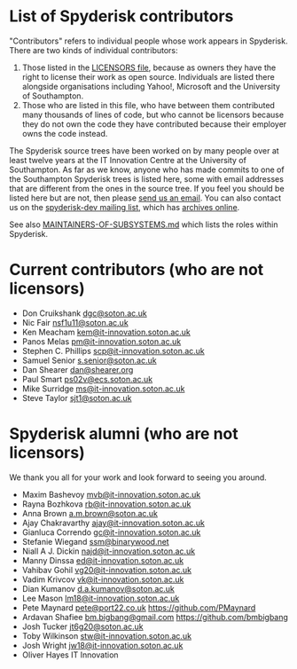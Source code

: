 # List of Spyderisk contributors

"Contributors" refers to individual people whose work appears in Spyderisk. There are
two kinds of individual contributors:

1. Those listed in the [LICENSORS file](./LICENSORS.md), because as owners
they have the right to license their work as open source. Individuals are
listed there alongside organisations including Yahoo!, Microsoft and the University of Southampton.
2. Those who are listed in this file, who have between them contributed many
thousands of lines of code, but who cannot be licensors because they do not own
the code they have contributed because their employer owns the code instead.

The Spyderisk source trees have been worked on by many people over at least
twelve years at the IT Innovation Centre at the University of Southampton. As
far as we know, anyone who has made commits to one of the Southampton Spyderisk
trees is listed here, some with email addresses that are different from the
ones in the source tree. If you feel you should be listed here but are not,
then please [send us an email](mailto://team@spyderisk.org). You can also contact us
on the [spyderisk-dev mailing list](mailto://spyderisk-dev@jiscmail.ac.uk),
which has [archives online](https://www.jiscmail.ac.uk/cgi-bin/wa-jisc.exe?A0=SPYDERISK-DEV).

See also [MAINTAINERS-OF-SUBSYSTEMS.md](./MAINTAINERS-OF-SUBSYSTEMS.md) which
lists the roles within Spyderisk. 

# Current contributors (who are not licensors)

* Don Cruikshank <dgc@soton.ac.uk>
* Nic Fair <nsf1u11@soton.ac.uk>
* Ken Meacham <kem@it-innovation.soton.ac.uk>
* Panos Melas <pm@it-innovation.soton.ac.uk>
* Stephen C. Phillips <scp@it-innovation.soton.ac.uk>
* Samuel Senior <s.senior@soton.ac.uk>
* Dan Shearer <dan@shearer.org>
* Paul Smart <ps02v@ecs.soton.ac.uk>
* Mike Surridge <ms@it-innovation.soton.ac.uk>
* Steve Taylor <sjt1@soton.ac.uk>

# Spyderisk alumni (who are not licensors)

We thank you all for your work and look forward to seeing you around.

* Maxim Bashevoy <mvb@it-innovation.soton.ac.uk>
* Rayna Bozhkova <rb@it-innovation.soton.ac.uk>
* Anna Brown <a.m.brown@soton.ac.uk>
* Ajay Chakravarthy <ajay@it-innovation.soton.ac.uk>
* Gianluca Correndo <gc@it-innovation.soton.ac.uk>
* Stefanie Wiegand <ssm@binarywood.net>
* Niall A J. Dickin <najd@it-innovation.soton.ac.uk>
* Manny Dinssa <ed@it-innovation.soton.ac.uk>
* Vahibav Gohil <vg20@it-innovation.soton.ac.uk>
* Vadim Krivcov <vk@it-innovation.soton.ac.uk>
* Dian Kumanov <d.a.kumanov@soton.ac.uk>
* Lee Mason <lm18@it-innovation.soton.ac.uk>
* Pete Maynard <pete@port22.co.uk>  https://github.com/PMaynard
* Ardavan Shafiee <bm.bigbang@gmail.com>  https://github.com/bmbigbang
* Josh Tucker <jt6g20@soton.ac.uk>
* Toby Wilkinson <stw@it-innovation.soton.ac.uk>
* Josh Wright <jw18@it-innovation.soton.ac.uk>
* Oliver Hayes IT Innovation
